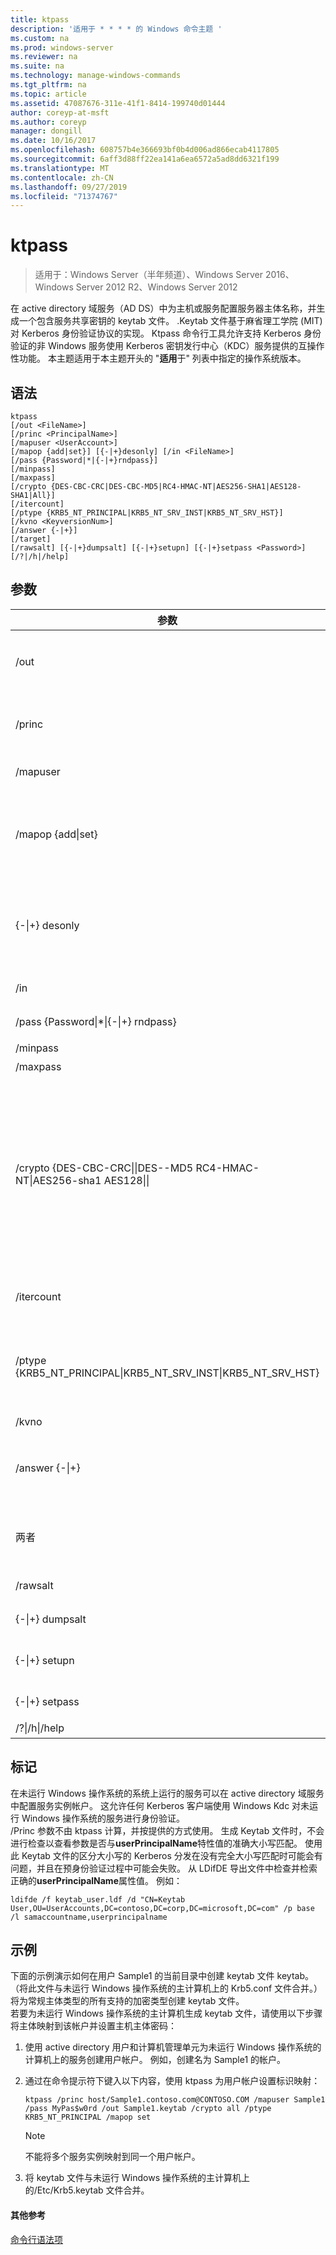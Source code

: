 ```yaml
---
title: ktpass
description: '适用于 * * * * 的 Windows 命令主题 '
ms.custom: na
ms.prod: windows-server
ms.reviewer: na
ms.suite: na
ms.technology: manage-windows-commands
ms.tgt_pltfrm: na
ms.topic: article
ms.assetid: 47087676-311e-41f1-8414-199740d01444
author: coreyp-at-msft
ms.author: coreyp
manager: dongill
ms.date: 10/16/2017
ms.openlocfilehash: 608757b4e366693bf0b4d006ad866ecab4117805
ms.sourcegitcommit: 6aff3d88ff22ea141a6ea6572a5ad8dd6321f199
ms.translationtype: MT
ms.contentlocale: zh-CN
ms.lasthandoff: 09/27/2019
ms.locfileid: "71374767"
---
```

# <a name="ktpass"></a>ktpass

>适用于：Windows Server（半年频道）、Windows Server 2016、Windows Server 2012 R2、Windows Server 2012

在 active directory 域服务（AD DS）中为主机或服务配置服务器主体名称，并生成一个包含服务共享密钥的 keytab 文件。 .Keytab 文件基于麻省理工学院 (MIT) 对 Kerberos 身份验证协议的实现。 Ktpass 命令行工具允许支持 Kerberos 身份验证的非 Windows 服务使用 Kerberos 密钥发行中心（KDC）服务提供的互操作性功能。 本主题适用于本主题开头的 "**适用**于" 列表中指定的操作系统版本。  

## <a name="syntax"></a>语法  
```  
ktpass  
[/out <FileName>]   
[/princ <PrincipalName>]   
[/mapuser <UserAccount>]   
[/mapop {add|set}] [{-|+}desonly] [/in <FileName>]  
[/pass {Password|*|{-|+}rndpass}]  
[/minpass]  
[/maxpass]  
[/crypto {DES-CBC-CRC|DES-CBC-MD5|RC4-HMAC-NT|AES256-SHA1|AES128-SHA1|All}]  
[/itercount]  
[/ptype {KRB5_NT_PRINCIPAL|KRB5_NT_SRV_INST|KRB5_NT_SRV_HST}]  
[/kvno <KeyversionNum>]  
[/answer {-|+}]  
[/target]  
[/rawsalt] [{-|+}dumpsalt] [{-|+}setupn] [{-|+}setpass <Password>]  [/?|/h|/help]  
```  
## <a name="parameters"></a>参数  

|                                             参数                                              |                                                                                                                                                                                                                                                                                                      描述                                                                                                                                                                                                                                                                                                       |
|----------------------------------------------------------------------------------------------------|------------------------------------------------------------------------------------------------------------------------------------------------------------------------------------------------------------------------------------------------------------------------------------------------------------------------------------------------------------------------------------------------------------------------------------------------------------------------------------------------------------------------------------------------------------------------------------------------------------------------|
|                                          /out <FileName>                                           |                                                                                                                                                                        指定要生成的 Kerberos 版本 keytab 文件的名称。 **注意：** 这是你传输到未运行 Windows 操作系统的计算机的 keytab 文件，然后将其替换或合并到你的现有 keytab 文件/Etc/Krb5.keytab。                                                                                                                                                                        |
|                                       /princ <PrincipalName>                                       |                                                                                                                                                                                                                   以 host/computer.contoso.com@CONTOSO.COM形式指定主体名称。 **警告：** 此参数区分大小写。 有关详细信息，请参阅 "[备注](#BKMK_remarks)"。                                                                                                                                                                                                                    |
|                                       /mapuser <UserAccount>                                       |                                                                                                                                                                                                                                                将由**princ**参数指定的 Kerberos 主体的名称映射到指定的域帐户。                                                                                                                                                                                                                                                |
|                                       /mapop {add&#124;set}                                        |                                                                                                                                                                             指定如何设置映射属性。<br /><br />-   **add**添加指定的本地用户名的值。 这是默认设置。<br />-   **集**为指定的本地用户名设置仅限数据加密标准（DES）加密的值。                                                                                                                                                                             |
|                                         {-&#124;+} desonly                                          |                                                                                                                                                            默认情况下，设置为仅 DES 加密。<br /><br />-    **+** 为仅 DES 加密设置帐户。<br />-    **-** 为仅 DES 加密的帐户释放限制。 **重要提示：** 从 Windows 7 和 Windows Server 2008 R2 开始，默认情况下，Windows 不支持 DES。                                                                                                                                                            |
|                                           /in <FileName>                                           |                                                                                                                                                                                                                                                       指定要从运行 Windows 操作系统的主计算机读取的 keytab 文件。                                                                                                                                                                                                                                                        |
|                          /pass {Password&#124;\*&#124;{-&#124;+} rndpass}                           |                                                                                                                                                                                                                                           指定由**princ**参数指定的主体用户名的密码。 使用 "\*" 提示输入密码。                                                                                                                                                                                                                                            |
|                                              /minpass                                              |                                                                                                                                                                                                                                                                            将随机密码的最小长度设置为15个字符。                                                                                                                                                                                                                                                                            |
|                                              /maxpass                                              |                                                                                                                                                                                                                                                                           将随机密码的最大长度设置为256个字符。                                                                                                                                                                                                                                                                            |
| /crypto {DES-CBC-CRC&#124;&#124;DES--MD5 RC4-HMAC-NT&#124;AES256-sha1 AES128&#124;&#124; | 指定在 keytab 文件中生成的密钥：<br /><br />-   使用**DES-CBC**来实现兼容性。<br />-   **DES--MD5**更密切地遵从 MIT 实现，并用于兼容性。<br />-   **RC4-HMAC-NT**采用128位加密。<br />-   **AES256-sha1**使用 AES256--HMAC-96-96-96。<br />-   **AES128-sha1**使用 AES128--HMAC-96-96-96。<br />-   所有支持的加密类型都可以使用的**所有**状态。 **注意：** 默认设置基于较旧的 MIT 版本。 因此，应始终指定 `/crypto`。 |
|                                             /itercount                                             |                                                                                                                                                                                                                        指定用于 AES 加密的迭代次数。 默认情况下，将忽略非 AES 加密的**itercount** ，并将其设置为4096以进行 AES 加密。                                                                                                                                                                                                                         |
|               /ptype {KRB5_NT_PRINCIPAL&#124;KRB5_NT_SRV_INST&#124;KRB5_NT_SRV_HST}                |                                                                                                                                                                                         指定主体类型。<br /><br />-   **KRB5_NT_PRINCIPAL**是一般的主体类型（推荐）。<br />-   **KRB5_NT_SRV_INST**是用户服务实例。<br />-   **KRB5_NT_SRV_HST**是主机服务实例。                                                                                                                                                                                         |
|                                       /kvno <KeyversionNum>                                        |                                                                                                                                                                                                                                                                               指定密钥版本号。 默认值为 1。                                                                                                                                                                                                                                                                                |
|                                         /answer {-&#124;+}                                         |                                                                                                                                                                                                                    设置背景应答模式：<br /><br />**-** 应答自动重置密码提示，无。<br /><br />**+** 回答 "是" 时自动重置密码提示。                                                                                                                                                                                                                     |
|                                              两者                                               |                                                                                                                                                                                           设置要使用的域控制器。 默认情况下，将基于主体名称检测域控制器。 如果域控制器名称未解析，则会出现一个对话框，提示输入有效的域控制器。                                                                                                                                                                                           |
|                                              /rawsalt                                              |                                                                                                                                                                                                                                                           强制 ktpass 在生成密钥时使用 rawsalt 算法。 此参数不是必需的。                                                                                                                                                                                                                                                            |
|                                         {-&#124;+} dumpsalt                                         |                                                                                                                                                                                                                                                           此参数的输出显示了用于生成密钥的 MIT 盐算法。                                                                                                                                                                                                                                                            |
|                                          {-&#124;+} setupn                                          |                                                                                                                                                                                                                                          除了服务主体名称（SPN）之外，还设置用户主体名称（UPN）。 默认情况下，在 keytab 文件中设置。                                                                                                                                                                                                                                           |
|                                    {-&#124;+} setpass <Password>                                    |                                                                                                                                                                                                                                                          在提供时设置用户的密码。 如果使用了 rndpass，则改为生成随机密码。                                                                                                                                                                                                                                                           |
|                                       /?&#124;/h&#124;/help                                        |                                                                                                                                                                                                                                                                                         显示 ktpass 的命令行帮助。                                                                                                                                                                                                                                                                                         |

## <a name="BKMK_remarks"></a>标记  
在未运行 Windows 操作系统的系统上运行的服务可以在 active directory 域服务中配置服务实例帐户。 这允许任何 Kerberos 客户端使用 Windows Kdc 对未运行 Windows 操作系统的服务进行身份验证。  
/Princ 参数不由 ktpass 计算，并按提供的方式使用。 生成 Keytab 文件时，不会进行检查以查看参数是否与**userPrincipalName**特性值的准确大小写匹配。 使用此 Keytab 文件的区分大小写的 Kerberos 分发在没有完全大小写匹配时可能会有问题，并且在预身份验证过程中可能会失败。 从 LDifDE 导出文件中检查并检索正确的**userPrincipalName**属性值。 例如：  
```  
ldifde /f keytab_user.ldf /d "CN=Keytab User,OU=UserAccounts,DC=contoso,DC=corp,DC=microsoft,DC=com" /p base /l samaccountname,userprincipalname  
```  
## <a name="BKMK_examples"></a>示例  
下面的示例演示如何在用户 Sample1 的当前目录中创建 keytab 文件 keytab。 （将此文件与未运行 Windows 操作系统的主计算机上的 Krb5.conf 文件合并。）将为常规主体类型的所有支持的加密类型创建 keytab 文件。  
若要为未运行 Windows 操作系统的主计算机生成 keytab 文件，请使用以下步骤将主体映射到该帐户并设置主机主体密码：  
1.  使用 active directory 用户和计算机管理单元为未运行 Windows 操作系统的计算机上的服务创建用户帐户。 例如，创建名为 Sample1 的帐户。  
2.  通过在命令提示符下键入以下内容，使用 ktpass 为用户帐户设置标识映射：  
    ```  
    ktpass /princ host/Sample1.contoso.com@CONTOSO.COM /mapuser Sample1 /pass MyPas$w0rd /out Sample1.keytab /crypto all /ptype KRB5_NT_PRINCIPAL /mapop set   
    ```  

    > [!NOTE]  
    > 不能将多个服务实例映射到同一个用户帐户。  

3.  将 keytab 文件与未运行 Windows 操作系统的主计算机上的/Etc/Krb5.keytab 文件合并。 

#### <a name="additional-references"></a>其他参考  
[命令行语法项](command-line-syntax-key.md)  
